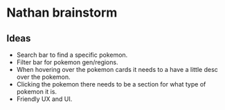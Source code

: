 # Nathan brainstorm

## Ideas

- Search bar to find a specific pokemon.
- Filter bar for pokemon gen/regions.
- When hovering over the pokemon cards it needs to a have a little desc over the pokemon.
- Clicking the pokemon there needs to be a section for what type of pokemon it is.
- Friendly UX and UI.

   